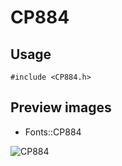 CP884
==========

Usage
------

    #include <CP884.h>

Preview images
--------------
* Fonts::CP884 

![CP884](https://raw.githubusercontent.com/Cariad/CP884/master/Preview/CP884.png)

